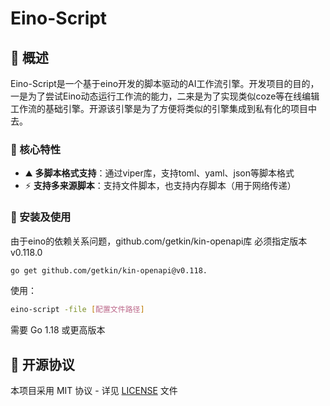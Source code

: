 # Eino-Script

## 🚀 概述

Eino-Script是一个基于eino开发的脚本驱动的AI工作流引擎。开发项目的目的，一是为了尝试Eino动态运行工作流的能力，二来是为了实现类似coze等在线编辑工作流的基础引擎。开源该引擎是为了方便将类似的引擎集成到私有化的项目中去。

### 🌟 核心特性

 - ⛰️ **多脚本格式支持**：通过viper库，支持toml、yaml、json等脚本格式
 - ⚡️ **支持多来源脚本**：支持文件脚本，也支持内存脚本（用于网络传递）

### 🥔 安装及使用

由于eino的依赖关系问题，github.com/getkin/kin-openapi库 必须指定版本 v0.118.0
```bash
go get github.com/getkin/kin-openapi@v0.118.
```

使用：
```bash
eino-script -file [配置文件路径]
```

需要 Go 1.18 或更高版本

## 🍉 开源协议

本项目采用 MIT 协议 - 详见 [LICENSE](LICENSE) 文件
